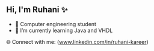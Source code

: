 ## Hi, I'm Ruhani ✨

- 🧠 Computer engineering student
- 🌱 I’m currently learning Java and VHDL
  
🌐 Connect with me:
(www.linkedin.com/in/ruhani-kareer)  

  
